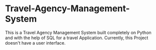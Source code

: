 # Travel-Agency-Management-System
This is a Travel Agency Management System built completely on Python and with the help of SQL for a travel Application. Currently, this Project doesn't have a user interface.  
